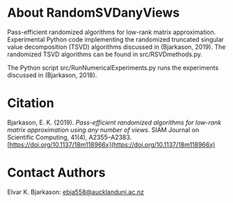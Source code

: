 # About RandomSVDanyViews
Pass-efficient randomized algorithms for low-rank matrix approximation. 
Experimental Python code implementing the randomized truncated singular value decomposition (TSVD) algorithms discussed in (Bjarkason, 2019). The randomized TSVD algorithms can be found in src/RSVDmethods.py.

The Python script src/RunNumericalExperiments.py runs the experiments discussed in (Bjarkason, 2018).

# Citation
Bjarkason, E. K. (2019). *Pass-efficient randomized algorithms for low-rank matrix approximation using any number of views*. SIAM Journal on Scientific Computing, 41(4), A2355–A2383. [https://doi.org/10.1137/18m118966x](https://doi.org/10.1137/18m118966x)

# Contact Authors
Elvar K. Bjarkason: ebja558@aucklanduni.ac.nz
